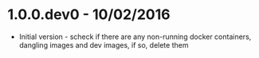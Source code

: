 1.0.0.dev0 - 10/02/2016
=======================
- Initial version - scheck if there are any non-running docker containers,
  dangling images and dev images, if so, delete them
